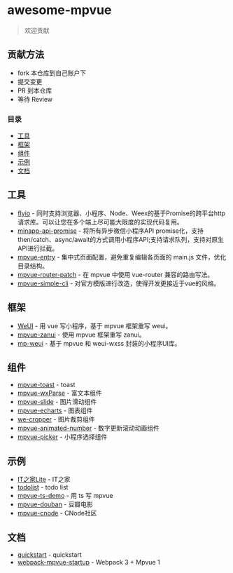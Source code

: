 # awesome-mpvue

> 欢迎贡献

## 贡献方法

* fork 本仓库到自己账户下
* 提交变更
* PR 到本仓库
* 等待 Review

### 目录

- [工具](#工具)
- [框架](#框架)
- [组件](#组件)
- [示例](#示例)
- [文档](#文档)

## 工具
* [flyio](https://github.com/wendux/fly/blob/master/README-CH.md) - 同时支持浏览器、小程序、Node、Weex的基于Promise的跨平台http请求库。可以让您在多个端上尽可能大限度的实现代码复用。
* [minapp-api-promise](https://github.com/bigmeow/minapp-api-promise) - 将所有异步微信小程序API promise化，支持then/catch、async/await的方式调用小程序API;支持请求队列，支持对原生API进行拦截。
* [mpvue-entry](https://github.com/F-loat/mpvue-entry) - 集中式页面配置，避免重复编辑各页面的 main.js 文件，优化目录结构。
* [mpvue-router-patch](https://github.com/F-loat/mpvue-router-patch) - 在 mpvue 中使用 vue-router 兼容的路由写法。
* [mpvue-simple-cli](https://github.com/spencer1994/mpvue-cli) - 对官方模版进行改造，使得开发更接近于vue的风格。

## 框架

* [WeUI](https://github.com/KuangPF/wxapp-vue) - 用 vue 写小程序，基于 mpvue 框架重写 weui。
* [mpvue-zanui](https://github.com/samwang1027/mpvue-zanui) - 使用 mpvue 框架重写 zanui。
* [mp-weui](https://github.com/youngluo/mp-weui) - 基于 mpvue 和 weui-wxss 封装的小程序UI库。

## 组件

* [mpvue-toast](https://github.com/linrui1994/mpvue-toast) - toast
* [mpvue-wxParse](https://github.com/F-loat/mpvue-wxParse) - 富文本组件
* [mpvue-slide](https://github.com/lulusir/mpvue-slide) - 图片滑动组件
* [mpvue-echarts](https://github.com/F-loat/mpvue-echarts) - 图表组件
* [we-cropper](https://github.com/we-plugin/we-cropper) - 图片裁剪组件
* [mpvue-animated-number](https://github.com/gaomd/mpvue-animated-number) - 数字更新滚动动画组件
* [mpvue-picker](https://github.com/KuangPF/mpvue-picker) - 小程序选择组件

## 示例

* [IT之家Lite](https://github.com/F-loat/ithome-lite) - IT之家
* [todolist](https://github.com/tangsj/mpvue-todolist) - todo list
* [mpvue-ts-demo](https://github.com/WingGao/mpvue-ts-demo) - 用 ts 写 mpvue
* [mpvue-douban](https://github.com/mini-mpvue/mpvue-douban) - 豆瓣电影
* [mpvue-cnode](https://github.com/bowencool/mpvue-cnode) - CNode社区

## 文档

* [quickstart](https://github.com/mpvue/mpvue-quickstart) - quickstart
* [webpack-mpvue-startup](https://github.com/dwqs/webpack-mpvue-startup) - Webpack 3 + Mpvue 1
